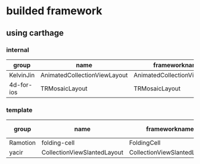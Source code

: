 # builded framework

## using carthage

### internal

|group|name|frameworkname|tc|
|-|-|-|-|
|KelvinJin|AnimatedCollectionViewLayout|AnimatedCollectionViewLayout|[tc](http://srv-build:8111/viewLog.html?buildId=750731&buildTypeId=id4dmobile_Tools_GithubFrameworkBuild) |
|4d-for-ios|TRMosaicLayout|TRMosaicLayout| [tc](http://srv-build:8111/viewLog.html?buildId=750729&buildTypeId=id4dmobile_Tools_GithubFrameworkBuild)|

### template

|group|name|frameworkname|tc|template url|
|-|-|-|-|-|
|Ramotion| folding-cell| 	FoldingCell| [tc](http://srv-build:8111/viewLog.html?buildId=750722&buildTypeId=id4dmobile_Tools_GithubFrameworkBuild)|-|
|yacir|CollectionViewSlantedLayout|CollectionViewSlantedLayout| [tc](http://srv-build:8111/viewLog.html?buildId=750733&buildTypeId=id4dmobile_Tools_GithubFrameworkBuild)|-|
